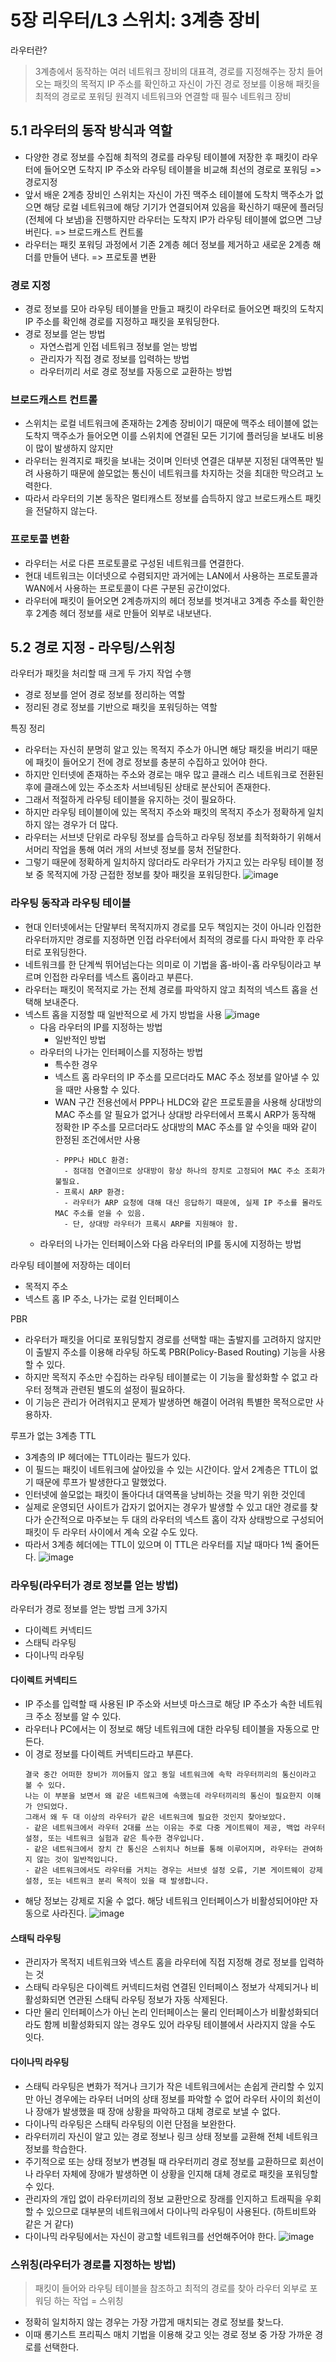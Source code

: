 # 5장 리우터/L3 스위치: 3계층 장비
라우터란?
> 3계층에서 동작하는 여러 네트워크 장비의 대표격, 경로를 지정해주는 장치
> 들어오는 패킷의 목적지 IP 주소를 확인하고 자신이 가진 경로 정보를 이용해 패킷을 최적의 경로로 포워딩
> 원격지 네트워크와 연결할 때 필수 네트워크 장비


## 5.1 라우터의 동작 방식과 역할
- 다양한 경로 정보를 수집해 최적의 경로를 라우팅 테이블에 저장한 후 패킷이 라우터에 들어오면 도착지 IP 주소와 라우팅 테이블을 비교해 최선의 경로로 포워딩 => 경로지정
- 앞서 배운 2계층 장비인 스위치는 자신이 가진 맥주소 테이블에 도착치 맥주소가 없으면 해당 로컬 네트워크에 해당 기기가 연결되어져 있음을 확신하기 때문에 플러딩(전체에 다 보냄)을 진행하지만 라우터는 도착지 IP가 라우팅 테이블에 없으면 그냥 버린다. => 브로드캐스트 컨트롤
- 라우터는 패킷 포워딩 과정에서 기존 2계층 헤더 정보를 제거하고 새로운 2계층 해더를 만들어 낸다. => 프로토콜 변환

### 경로 지정
- 경로 정보를 모아 라우팅 테이블을 만들고 패킷이 라우터로 들어오면 패킷의 도착지 IP 주소를 확인해 경로를 지정하고 패킷을 포워딩한다.
- 경로 정보를 얻는 방법
  - 자연스럽게 인접 네트워크 정보를 얻는 방법
  - 관리자가 직접 경로 정보를 입력하는 방법
  - 라우터끼리 서로 경로 정보를 자동으로 교환하는 방법

### 브로드캐스트 컨트롤
- 스위치는 로컬 네트워크에 존재하는 2계층 장비이기 때문에 맥주소 테이블에 없는 도착지 맥주소가 들어오면 이를 스위치에 연결된 모든 기기에 플러딩을 보내도 비용이 많이 발생하지 않지만
- 라우터는 원격지로 패킷을 보내는 것이며 인터넷 연결은 대부분 지정된 대역폭만 빌려 사용하기 때문에 쓸모없는 통신이 네트워크를 차지하는 것을 최대한 막으려고 노력한다.
- 따라서 라우터의 기본 동작은 멀티캐스트 정보를 습득하지 않고 브로드캐스트 패킷을 전달하지 않는다.

### 프로토콜 변환
- 라우터는 서로 다른 프로토콜로 구성된 네트워크를 연결한다.
- 현대 네트워크는 이더넷으로 수렴되지만 과거에는 LAN에서 사용하는 프로토콜과 WAN에서 사용하는 프로토콜이 다른 구분된 공간이었다.
- 라우터에 패킷이 들어오면 2계층까지의 헤더 정보를 벗겨내고 3계층 주소를 확인한 후 2계층 헤더 정보를 새로 만들어 외부로 내보낸다.

## 5.2 경로 지정 - 라우팅/스위칭
라우터가 패킷을 처리할 때 크게 두 가지 작업 수행
- 경로 정보를 얻어 경로 정보를 정리하는 역할
- 정리된 경로 정보를 기반으로 패킷을 포워딩하는 역할

특징 정리
- 라우터는 자신히 분명히 알고 있는 목적지 주소가 아니면 해당 패킷을 버리기 때문에 패킷이 들어오기 전에 경로 정보를 충분히 수집하고 있어야 한다.
- 하지만 인터넷에 존재하는 주소와 경로는 매우 많고 클래스 리스 네트워크로 전환된 후에 클래스에 있는 주소조차 서브네팅된 상태로 분산되어 존재한다.
- 그래서 적절하게 라우팅 테이블을 유지하는 것이 필요하다.
- 하지만 라우팅 테이블이에 있는 목적지 주소와 패킷의 목적지 주소가 정확하게 일치하지 않는 경우가 더 많다.
- 라우터는 서브넷 단위로 라우팅 정보를 습득하고 라우팅 정보를 최적화하기 위해서 서머리 작업을 통해 여러 개의 서브넷 정보를 뭉처 전달한다.
- 그렇기 때문에 정확하게 일치하지 않더라도 라우터가 가지고 있는 라우팅 테이블 정보 중 목적지에 가장 근접한 정보를 찾아 패킷을 포워딩한다.
  ![image](https://github.com/user-attachments/assets/e80f65d9-1c1c-4885-99dc-05749e25ffa4)

### 라우팅 동작과 라우팅 테이블
- 현대 인터넷에서는 단말부터 목적지까지 경로를 모두 책임지는 것이 아니라 인접한 라우터까지만 경로를 지정하면 인접 라우터에서 최적의 경로를 다시 파악한 후 라우터로 포워딩한다.
- 네트워크를 한 단계씩 뛰어넘는다는 의미로 이 기법을 홉-바이-홉 라우팅이라고 부르며 인접한 라우터를 넥스트 홉이라고 부른다.
- 라우터는 패킷이 목적지로 가는 전체 경로를 파악하지 않고 최적의 넥스트 홉을 선택해 보내준다.
- 넥스트 홉을 지정할 때 일반적으로 세 가지 방법을 사용
  ![image](https://github.com/user-attachments/assets/e2145b02-c7bb-4d55-9a42-967b87b7e35b)
  - 다음 라우터의 IP를 지정하는 방법
    - 일반적인 방법
  - 라우터의 나가는 인터페이스를 지정하는 방법
    - 특수한 경우
    - 넥스트 홈 라우터의 IP 주소를 모르더라도 MAC 주소 정보를 알아낼 수 있을 때만 사용할 수 있다.
    - WAN 구간 전용선에서 PPP나 HLDC와 같은 프로토콜을 사용해 상대방의 MAC 주소를 알 필요가 없거나 상대방 라우터에서 프록시 ARP가 동작해 정확한 IP 주소를 모르더라도 상대방의 MAC 주소를 알 수잇을 때와 같이 한정된 조건에서만 사용
      ```
      - PPP나 HDLC 환경:
        - 점대점 연결이므로 상대방이 항상 하나의 장치로 고정되어 MAC 주소 조회가 불필요.
      - 프록시 ARP 환경:
        - 라우터가 ARP 요청에 대해 대신 응답하기 때문에, 실제 IP 주소를 몰라도 MAC 주소를 얻을 수 있음.
        - 단, 상대방 라우터가 프록시 ARP를 지원해야 함.
      ```
  - 라우터의 나가는 인터페이스와 다음 라우터의 IP를 동시에 지정하는 방법

라우팅 테이블에 저장하는 데이터
- 목적지 주소
- 넥스트 홈 IP 주소, 나가는 로컬 인터페이스

PBR
- 라우터가 패킷을 어디로 포워딩할지 경로를 선택할 때는 출발지를 고려하지 않지만 이 출발지 주소를 이용해 라우팅 하도록 PBR(Policy-Based Routing) 기능을 사용할 수 있다.
- 하지만 목적지 주소만 수집하는 라우팅 테이블로는 이 기능을 활성화할 수 없고 라우터 정책과 관련된 별도의 설정이 필요하다.
- 이 기능은 관리가 어려워지고 문제가 발생하면 해결이 어려워 특별한 목적으로만 사용하자.

루프가 없는 3계층 TTL
- 3계층의 IP 헤더에는 TTL이라는 필드가 있다.
- 이 필드는 패킷이 네트워크에 살아있을 수 있는 시간이다. 앞서 2계층은 TTL이 없기 때문에 루프가 발생한다고 말했었다.
- 인터넷에 쓸모없는 패킷이 돌아다녀 대역폭을 낭비하는 것을 막기 위한 것인데
- 실제로 운영되던 사이트가 갑자기 없어지는 경우가 발생할 수 있고 대안 경로를 찾다가 순간적으로 마주보는 두 대의 라우터의 넥스트 홈이 각자 상태방으로 구성되어 패킷이 두 라우터 사이에서 계속 오갈 수도 있다.
- 따라서 3계층 헤더에는 TTL이 있으며 이 TTL은 라우터를 지날 때마다 1씩 줄어든다.
  ![image](https://github.com/user-attachments/assets/48f1bdd9-ddb4-447f-9013-191499b6ce87)

### 라우팅(라우터가 경로 정보를 얻는 방법)
라우터가 경로 정보를 얻는 방법 크게 3가지
- 다이렉트 커넥티드
- 스태틱 라우팅
- 다이나믹 라우팅

#### 다이렉트 커넥티드
- IP 주소를 입력할 때 사용된 IP 주소와 서브넷 마스크로 해당 IP 주소가 속한 네트워크 주소 정보를 알 수 있다.
- 라우터나 PC에서는 이 정보로 해당 네트워크에 대한 라우팅 테이블을 자동으로 만든다.
- 이 경로 정보를 다이렉트 커넥티드라고 부른다.
  ```
  결국 중간 어떠한 장비가 끼어들지 않고 동일 네트워크에 속학 라우터끼리의 통신이라고 볼 수 있다.
  나는 이 부분을 보면서 왜 같은 네트워크에 속했는데 라우터끼리의 통신이 필요한지 이해가 안되었다.
  그래서 왜 두 대 이상의 라우터가 같은 네트워크에 필요한 것인지 찾아보았다.
  - 같은 네트워크에서 라우터 2대를 쓰는 이유는 주로 다중 게이트웨이 제공, 백업 라우터 설정, 또는 네트워크 실험과 같은 특수한 경우입니다.
  - 같은 네트워크에서 장치 간 통신은 스위치나 허브를 통해 이루어지며, 라우터는 관여하지 않는 것이 일반적입니다.
  - 같은 네트워크에서도 라우터를 거치는 경우는 서브넷 설정 오류, 기본 게이트웨이 강제 설정, 또는 네트워크 분리 목적이 있을 때 발생합니다.
  ```
- 해당 정보는 강제로 지울 수 없다. 해당 네트워크 인터페이스가 비활성되어야만 자동으로 사라진다.
  ![image](https://github.com/user-attachments/assets/f2cc1aa6-4a84-49de-916f-4eb6ee8ddd49)

#### 스태틱 라우팅
- 관리자가 목적지 네트워크와 넥스트 홈을 라우터에 직접 지정해 경로 정보를 입력하는 것
- 스태틱 라우팅은 다이렉트 커넥티드처럼 연결된 인터페이스 정보가 삭제되거나 비활성화되면 연관된 스태틱 라우팅 정보가 자동 삭제된다.
- 다만 물리 인터페이스가 아닌 논리 인터페이스는 물리 인터페이스가 비활성화되더라도 함께 비활성화되지 않는 경우도 있어 라우팅 테이블에서 사라지지 않을 수도 잇다.

#### 다이나믹 라우팅
- 스태틱 라우팅은 변화가 적거나 크기가 작은 네트워크에서는 손쉽게 관리할 수 있지만 아닌 경우에는 라우터 너머의 상태 정보를 파악할 수 없어 라우터 사이의 회선이나 장애가 발생했을 때 장애 상황을 파악하고 대체 경로로 보낼 수 없다.
- 다이나믹 라우팅은 스태틱 라우팅의 이런 단점을 보완한다.
- 라우터끼리 자신이 알고 있는 경로 정보나 링크 상태 정보를 교환해 전체 네트워크 정보를 학습한다.
- 주기적으로 또는 상태 정보가 변경될 때 라우터끼리 경로 정보를 교환하므로 회선이나 라우터 자체에 장애가 발생하면 이 상황을 인지해 대체 경로로 패킷을 포워딩할 수 있다.
- 관리자의 개입 없이 라우터끼리의 정보 교환만으로 장래를 인지하고 트래픽을 우회할 수 있으므로 대부분의 네트워크에서 다이나믹 라우팅이 사용된다. (하트비트와 같은 거 같다)
- 다이나믹 라우팅에서는 자신이 광고할 네트워크를 선언해주어야 한다.
  ![image](https://github.com/user-attachments/assets/9e7b55f6-8bde-495f-bcb0-aae80900d451)


### 스위칭(라우터가 경로를 지정하는 방법)
> 패킷이 들어와 라우팅 테이블을 참조하고 최적의 경로를 찾아 라우터 외부로 포워딩 하는 작업 = 스위칭

- 정확히 일치하지 않는 경우는 가장 가깝게 매치되는 경로 정보를 찾느다.
- 이때 롱기스트 프리픽스 매치 기법을 이용해 갖고 잇는 경로 정보 중 가장 가까운 경로를 선택한다.
